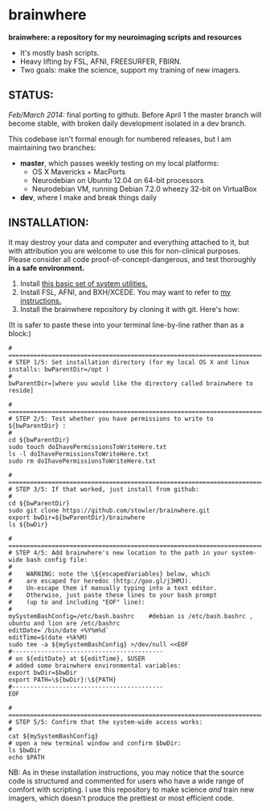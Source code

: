 brainwhere
==========

**brainwhere: a repository for my neuroimaging scripts and resources**
- It's mostly bash scripts. 
- Heavy lifting by FSL, AFNI, FREESURFER, FBIRN.
- Two goals: make the science, support my training of new imagers.


## STATUS:
*Feb/March 2014:* final porting to github. Before April 1 the master branch will become stable, with broken daily development isolated in a dev branch. 



This codebase isn't formal enough for numbered releases, but I am maintaining two branches:
- **master**, which passes weekly testing on my local platforms:
	- OS X Mavericks + MacPorts
	- Neurodebian on Ubuntu 12.04 on 64-bit processors
	- Neurodebian VM, running Debian 7.2.0 wheezy 32-bit on VirtualBox
- **dev**, where I make and break things daily

## INSTALLATION:

It may destroy your data and computer and everything attached to it, 
but with attribution you are welcome to use this for non-clinical purposes.
Please consider all code proof-of-concept-dangerous, and test thoroughly 
**in a safe environment.** 

1. Install [this basic set of system utilities.](http://j.mp/setupScripting)
2. Install FSL, AFNI, and BXH/XCEDE. You may want to refer to [my instructions.](http://j.mp/setupNeuroimaging)
3. Install the brainwhere repository by cloning it with git. Here's how:

(It is safer to paste these into your terminal line-by-line rather than as a block:)

    # =================================================================================================
    # STEP 1/5: Set installation directory (for my local OS X and linux installs: bwParentDir=/opt )
    #
    bwParentDir=[where you would like the directory called brainwhere to reside]
    
    # =================================================================================================
    # STEP 2/5: Test whether you have permissions to write to ${bwParentDir} :
    #
    cd ${bwParentDir}
    sudo touch doIhavePermissionsToWriteHere.txt 
    ls -l doIhavePermissionsToWriteHere.txt
    sudo rm doIhavePermissionsToWriteHere.txt
    
    # =================================================================================================
    # STEP 3/5: If that worked, just install from github:
    #
    cd ${bwParentDir}
    sudo git clone https://github.com/stowler/brainwhere.git
    export bwDir=${bwParentDir}/brainwhere
    ls ${bwDir}
    
    # =================================================================================================
    # STEP 4/5: Add brainwhere's new location to the path in your system-wide bash config file:
    #
    #    WARNING: note the \${escapedVariables} below, which
    #    are escaped for heredoc (http://goo.gl/j3HMJ). 
    #    Un-escape them if manually typing into a text editor.
    #    Otherwise, just paste these lines to your bash prompt
    #    (up to and including "EOF" line):
    #
    mySystemBashConfig=/etc/bash.bashrc    #debian is /etc/bash.bashrc , ubuntu and lion are /etc/bashrc
    editDate=`/bin/date +%Y%m%d`
    editTime=$(date +%k%M)
    sudo tee -a ${mySystemBashConfig} >/dev/null <<EOF
    #------------------------------------------
    # on ${editDate} at ${editTime}, $USER  
    # added some brainwhere environmental variables:
    export bwDir=$bwDir
    export PATH=\${bwDir}:\${PATH}
    #------------------------------------------
    EOF
    
    # =================================================================================================
    # STEP 5/5: Confirm that the system-wide access works:
    #
    cat ${mySystemBashConfig}
    # open a new terminal window and confirm $bwDir:
    ls $bwDir
    echo $PATH

    
    
NB: As in these installation instructions, you may notice that the source code is structured and commented
for users who have a wide range of comfort with scripting. I use this repository to make science *and* train new imagers, which doesn't produce the prettiest or most efficient code.
